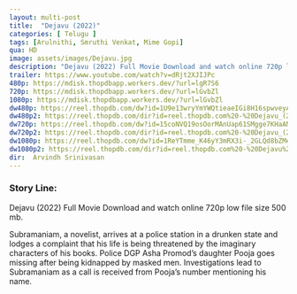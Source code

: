 ```yaml
---
layout: multi-post
title:  "Dejavu (2022)"
categories: [ Telugu ]
tags: [Arulnithi, Smruthi Venkat, Mime Gopi]
qua: HD
image: assets/images/Dejavu.jpg
description: "Dejavu (2022) Full Movie Download and watch online 720p low file size 500 mb."
trailer: https://www.youtube.com/watch?v=dRjt2XJIJPc
480p: https://mdisk.thopdbapp.workers.dev/?url=lgR7S6
720p: https://mdisk.thopdbapp.workers.dev/?url=lGvbZl
1080p: https://mdisk.thopdbapp.workers.dev/?url=lGvbZl
dw480p: https://reel.thopdb.com/dw?id=1U9e13wryYmYWQtieaeIGi8H16spwveyA
dw480p2: https://reel.thopdb.com/dir?id=reel.thopdb.com%20-%20Dejavu_(2022)_Telugu_HQ_HDRip_-_400MB_-_x264_-_AAC_-_ESub.mkv
dw720p: https://reel.thopdb.com/dw?id=15coNVQ19osOorMAnUap61SMgge7KHaAN
dw720p2: https://reel.thopdb.com/dir?id=reel.thopdb.com%20-%20Dejavu_(2022)_Telugu_HQ_HDRip_-_720p_-_x264_-_(DD5.1_-_192Kbps__AAC)_-_1.3GB_-_ESub.mkv
dw1080p: https://reel.thopdb.com/dw?id=1ReYTmme_K46yY3mRX3i-_2GLQd8bZMe9
dw1080p2: https://reel.thopdb.com/dir?id=reel.thopdb.com%20-%20Dejavu%20(2022)%20Telugu%20HQ%20HDRip%20-%201080p%20-%20x264%20-%20(DD+5.1%20-%20640Kbps%20&%20AAC)%20-%202.6GB%20-%20ESub.mkv
dir:  Arvindh Srinivasan
---
```


### Story Line:
Dejavu (2022) Full Movie Download and watch online 720p low file size 500 mb.

Subramaniam, a novelist, arrives at a police station in a drunken state and lodges a complaint that his life is being threatened by the imaginary characters of his books. Police DGP Asha Promod’s daughter Pooja goes missing after being kidnapped by masked men. Investigations lead to Subramaniam as a call is received from Pooja’s number mentioning his name.

